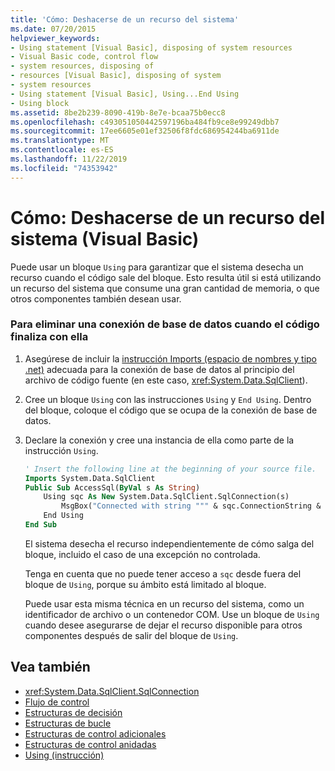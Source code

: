```yaml
---
title: 'Cómo: Deshacerse de un recurso del sistema'
ms.date: 07/20/2015
helpviewer_keywords:
- Using statement [Visual Basic], disposing of system resources
- Visual Basic code, control flow
- system resources, disposing of
- resources [Visual Basic], disposing of system
- system resources
- Using statement [Visual Basic], Using...End Using
- Using block
ms.assetid: 8be2b239-8090-419b-8e7e-bcaa75b0ecc8
ms.openlocfilehash: c493051050442597196ba484fb9ce8e99249dbb7
ms.sourcegitcommit: 17ee6605e01ef32506f8fdc686954244ba6911de
ms.translationtype: MT
ms.contentlocale: es-ES
ms.lasthandoff: 11/22/2019
ms.locfileid: "74353942"
---
```

# <a name="how-to-dispose-of-a-system-resource-visual-basic"></a>Cómo: Deshacerse de un recurso del sistema (Visual Basic)
Puede usar un bloque `Using` para garantizar que el sistema desecha un recurso cuando el código sale del bloque. Esto resulta útil si está utilizando un recurso del sistema que consume una gran cantidad de memoria, o que otros componentes también desean usar.  
  
### <a name="to-dispose-of-a-database-connection-when-your-code-is-finished-with-it"></a>Para eliminar una conexión de base de datos cuando el código finaliza con ella  
  
1. Asegúrese de incluir la [instrucción Imports (espacio de nombres y tipo .net)](../../../../visual-basic/language-reference/statements/imports-statement-net-namespace-and-type.md) adecuada para la conexión de base de datos al principio del archivo de código fuente (en este caso, <xref:System.Data.SqlClient>).  
  
2. Cree un bloque `Using` con las instrucciones `Using` y `End Using`. Dentro del bloque, coloque el código que se ocupa de la conexión de base de datos.  
  
3. Declare la conexión y cree una instancia de ella como parte de la instrucción `Using`.  
  
    ```vb  
    ' Insert the following line at the beginning of your source file.  
    Imports System.Data.SqlClient  
    Public Sub AccessSql(ByVal s As String)  
        Using sqc As New System.Data.SqlClient.SqlConnection(s)  
            MsgBox("Connected with string """ & sqc.ConnectionString & """")  
        End Using  
    End Sub  
    ```  
  
     El sistema desecha el recurso independientemente de cómo salga del bloque, incluido el caso de una excepción no controlada.  
  
     Tenga en cuenta que no puede tener acceso a `sqc` desde fuera del bloque de `Using`, porque su ámbito está limitado al bloque.  
  
     Puede usar esta misma técnica en un recurso del sistema, como un identificador de archivo o un contenedor COM. Use un bloque de `Using` cuando desee asegurarse de dejar el recurso disponible para otros componentes después de salir del bloque de `Using`.  
  
## <a name="see-also"></a>Vea también

- <xref:System.Data.SqlClient.SqlConnection>
- [Flujo de control](../../../../visual-basic/programming-guide/language-features/control-flow/index.md)
- [Estructuras de decisión](../../../../visual-basic/programming-guide/language-features/control-flow/decision-structures.md)
- [Estructuras de bucle](../../../../visual-basic/programming-guide/language-features/control-flow/loop-structures.md)
- [Estructuras de control adicionales](../../../../visual-basic/programming-guide/language-features/control-flow/other-control-structures.md)
- [Estructuras de control anidadas](../../../../visual-basic/programming-guide/language-features/control-flow/nested-control-structures.md)
- [Using (instrucción)](../../../../visual-basic/language-reference/statements/using-statement.md)
